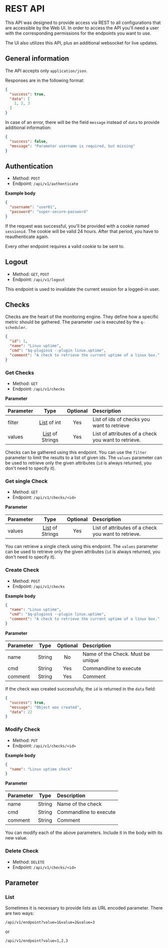 # REST API
This API was designed to provide access via REST to all configurations that are accessible by the Web UI.
In order to access the API you'll need a user with the corresponding permissions for the endpoints you want to use.

The UI also utilizes this API, plus an additional websocket for live updates.

## General information
The API accepts only `application/json`.

Responses are in the following format:
```json
{
  "success": true,
  "data": [
    1, 2, 3
  ]
}
```

In case of an error, there will be the field `message` instead of `data` to provide additional information:
```json
{
  "success": false,
  "message": "Parameter username is required, but missing"
}
```

## Authentication
- Method: `POST`
- Endpoint: `/api/v1/authenticate`

**Example body**
```json
{
  "username": "user01",
  "password": "super-secure-password"
}
```

If the request was successful, you'll be provided with a cookie named `sessionid`. 
The cookie will be valid 24 hours. After that period, you have to reauthenticate again.

Every other endpoint requires a valid cookie to be sent to.

## Logout
- Method: `GET`, `POST`
- Endpoint: `/api/v1/logout`

This endpoint is used to invalidate the current session for a logged-in user.

## Checks

Checks are the heart of the monitoring engine. They define how a specific metric should be gathered. 
The parameter `cmd` is executed by the `q-scheduler`. 
```json
{
  "id": 1,
  "name": "Linux uptime",
  "cmd": "$q-plugins$ --plugin linux.uptime",
  "comment": "A check to retrieve the current uptime of a linux box."
}
```

### Get Checks
- Method: `GET`
- Endpoint: `/api/v1/checks`

**Parameter**

| Parameter |           Type           | Optional | Description                                         |
|:----------|:------------------------:|:--------:|:----------------------------------------------------|
| filter    |   [List](#list) of int   |   Yes    | List of ids of checks you want to retrieve          |
| values    | [List](#list) of Strings |   Yes    | List of attributes of a check you want to retrieve. |

Checks can be gathered using this endpoint. You can use the `filter` parameter to limit the results to a list of given ids.
The `values` parameter can be used to retrieve only the given attributes (`id` is always returned, you don't need to specify it).

### Get single Check
- Method: `GET`
- Endpoint: `/api/v1/checks/<id>`

**Parameter**

| Parameter |           Type           | Optional | Description                                         |
|:----------|:------------------------:|:--------:|:----------------------------------------------------|
| values    | [List](#list) of Strings |   Yes    | List of attributes of a check you want to retrieve. |

You can retrieve a single check using this endpoint. The `values` parameter can be used to retrieve only
the given attributes (`id` is always returned, you don't need to specify it).

### Create Check
- Method: `POST`
- Endpoint: `/api/v1/checks`

**Example body**
```json
{
  "name": "Linux uptime",
  "cmd": "$q-plugins$ --plugin linux.uptime",
  "comment": "A check to retrieve the current uptime of a linux box."
}
```

**Parameter**

| Parameter |  Type  | Optional | Description                       |
|:----------|:------:|:--------:|:----------------------------------|
| name      | String |    No    | Name of the Check. Must be unique |
| cmd       | String |   Yes    | Commandline to execute            |
| comment   | String |   Yes    | Comment                           |

If the check was created successfully, the `id` is returned in the `data` field:
```json
{
  "success": true,
  "message": "Object was created",
  "data": 22
}
```

### Modify Check
- Method: `PUT`
- Endpoint: `/api/v1/checks/<id>`

**Example body**
```json
{
  "name": "Linux uptime check"
}
```

**Parameter**

| Parameter |  Type  | Description            |
|:----------|:------:|:-----------------------|
| name      | String | Name of the check      |
| cmd       | String | Commandline to execute |
| comment   | String | Comment                |

You can modify each of the above parameters. Include it in the body with its new value.

### Delete Check
- Method: `DELETE`
- Endpoint: `/api/v1/checks/<id>`




## Parameter

### List
Sometimes it is necessary to provide lists as URL encoded parameter. There are two ways:

```
/api/v1/endpoint?value=1&value=2&value=3
```

or 

```
/api/v1/endpoint?value=1,2,3
```


